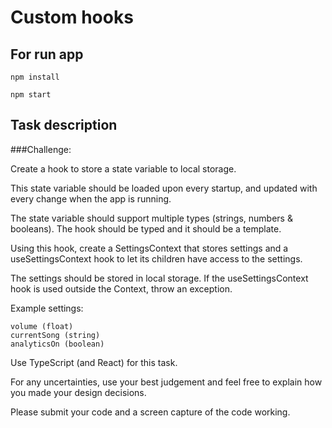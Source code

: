 # Custom hooks

## For run app

`npm install`

`npm start`

## Task description

###Challenge:

Create a hook to store a state variable to local storage. 

This state variable should be loaded upon every startup, and updated with every change when the app is running.

The state variable should support multiple types (strings, numbers & booleans). The hook should be typed and it should be a template.

Using this hook, create a SettingsContext that stores settings and a useSettingsContext hook to let its children have access to the settings. 

The settings should be stored in local storage. If the useSettingsContext hook is used outside the Context, throw an exception.

Example settings: 
```
volume (float) 
currentSong (string) 
analyticsOn (boolean)
```

Use TypeScript (and React) for this task. 

For any uncertainties, use your best judgement and feel free to explain how you made your design decisions.

Please submit your code and a screen capture of the code working.


